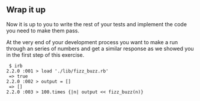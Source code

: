 ## Wrap it up

Now it is up to you to write the rest of your tests and implement the code you need to make them pass.

At the very end of your development process you want to make a run through an series of numbers and get a similar response as we showed you in the first step of this exercise.

```irb
 $ irb
2.2.0 :001 > load './lib/fizz_buzz.rb'
 => true 
2.2.0 :002 > output = []
 => []
2.2.0 :003 > 100.times {|n| output << fizz_buzz(n)}
```

